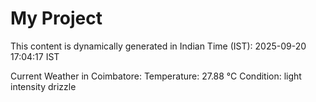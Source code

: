 # My Project

This content is dynamically generated in Indian Time (IST): 2025-09-20 17:04:17 IST


Current Weather in Coimbatore:
Temperature: 27.88 °C
Condition: light intensity drizzle
